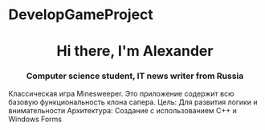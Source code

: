 # DevelopGameProject

<h1 align="center">Hi there, I'm Alexander</a> 
<h3 align="center">Computer science student, IT news writer from Russia</h3>

Классическая игра Minesweeper. Это приложение содержит всю базовую функциональность клона сапера.
Цель: Для развития логики и внимательности
Архитектура: Создание с использованием C++ и Windows Forms
